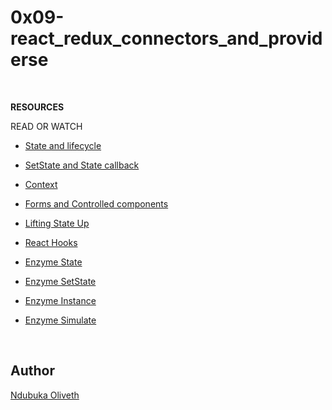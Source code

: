 <h1> 0x09-react_redux_connectors_and_providerse </h1>

<br>


**RESOURCES**

READ OR WATCH
- [State and lifecycle](https://reactjs.org/docs/react-component.html#setstate)

- [SetState and State callback](https://reactjs.org/docs/dom-elements.html#style)

- [Context](https://reactjs.org/docs/context.html)

- [Forms and Controlled components](https://reactjs.org/docs/forms.html)

- [Lifting State Up](https://reactjs.org/docs/lifting-state-up.html)

- [React Hooks](https://reactjs.org/docs/hooks-intro.html)

- [Enzyme State](https://enzymejs.github.io/enzyme/docs/api/ReactWrapper/state.html)

- [Enzyme SetState](https://enzymejs.github.io/enzyme/docs/api/ShallowWrapper/setState.html)

- [Enzyme Instance](https://enzymejs.github.io/enzyme/docs/api/ShallowWrapper/instance.html)

- [Enzyme Simulate](https://enzymejs.github.io/enzyme/docs/api/ShallowWrapper/simulate.html)
<br>


<h2>Author</h2>

[Ndubuka Oliveth](https://github.com/Oliveth96)